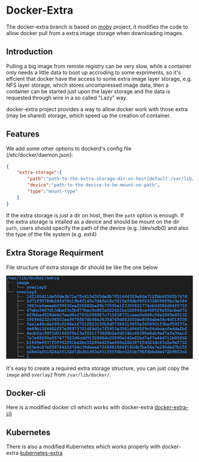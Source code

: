 # Docker-Extra

The docker-extra branch is based on [moby](https://github.com/moby/moby) project, it modifies the code to allow docker pull from a extra image storage when downloading images.

## Introduction

Pulling a big image from remote registry can be very slow, while a container only needs a little data to boot up accroding to some expriments, so it's effcient that docker have the access to some extra image layer storage, e.g. NFS layer storage, which stores uncompressed image data, then a container can be started just upon the layer storage and the data is requested through wire in a so called "Lazy" way.

docker-extra project provides a way to allow docker work with those extra (may be shared) storage, which speed up the creation of container.

## Features

We add some other options to dockerd's config file (/etc/docker/daemon.json):
```json
{
    "extra-storage":{
        "path":"path-to-the-extra-storage-dir-on-host[default:/var/lib/docker/extra]",
        "device":"path-to-the-device-to-be-mount-on-path",
        "type":"mount-type"
    }
}
```
If the extra storage is just a dir on host, then the `path` option is enough. If the extra storage is intalled as a device and should be mount on the dir `path`, users should specify the path of the device (e.g. /dev/sdb0) and also the type of the file system (e.g. ext4)

## Extra Storage Requirment

File structure of extra storage dir should be like the one below

![file-structure](docs/contributing/images/file-structure.png)

It's easy to create a required extra storage structure, you can just copy the `image` and `overlay2` from `/var/lib/docker/`.

## Docker-cli

Here is a modified docker cli which works with docker-extra [docker-extra-cli](https://github.com/kubesys/docker-extra-cli)

## Kubernetes

There is also a modified Kubernetes which works properly with docker-extra [kubernetes-extra](https://github.com/kubesys/kubernetes-extra)